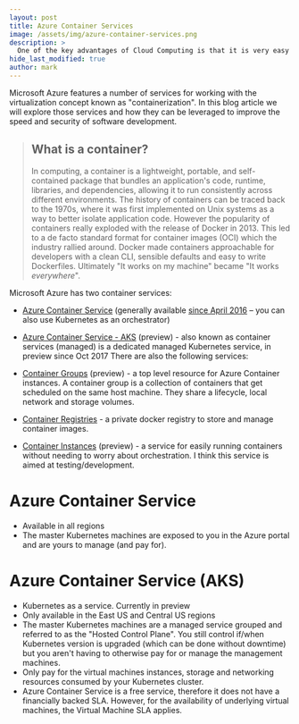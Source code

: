 ```yaml
---
layout: post
title: Azure Container Services
image: /assets/img/azure-container-services.png
description: >
  One of the key advantages of Cloud Computing is that it is very easy to start deploying and using resources. However without careful management costs can quickly escalate. This article explores some of the ways in which Azure empowers you to monitor and control costs.
hide_last_modified: true
author: mark
---
```


Microsoft Azure features a number of services for working with the virtualization concept known as "containerization". In this blog article we will explore those services and how they can be leveraged to improve the speed and security of software development.

> ## What is a container?
>
> In computing, a container is a lightweight, portable, and self-contained package that bundles an application's code, runtime, libraries, and dependencies, allowing it to run consistently across different environments.
> The history of containers can be traced back to the 1970s, where it was first implemented on Unix systems as a way to better isolate application code.
> However the popularity of containers really exploded with the release of Docker in 2013.
> This led to a de facto standard format for container images (OCI) which the industry rallied around.
> Docker made containers approachable for developers with a clean CLI, sensible defaults and easy to write Dockerfiles.
> Ultimately "It works on my machine" became "It works _everywhere_".











Microsoft Azure has two container services:

- [Azure Container Service](https://azure.microsoft.com/en-gb/overview/containers/) (generally available [since April 2016](https://azure.microsoft.com/en-us/blog/azure-container-service-is-now-generally-available/)  – you can also use Kubernetes as an orchestrator)
- [Azure Container Service - AKS](https://azure.microsoft.com/en-gb/services/container-service/) (preview) - also known as container services (managed) is a dedicated managed Kubernetes service, in preview since Oct 2017
There are also the following services:

- [Container Groups](https://docs.microsoft.com/en-us/azure/container-instances/container-instances-container-groups) (preview) - a top level resource for Azure Container instances. A container group is a collection of containers that get scheduled on the same host machine. They share a lifecycle, local network and storage volumes.
- [Container Registries](https://azure.microsoft.com/en-gb/services/container-registry/) - a private docker registry to store and manage container images.
- [Container Instances](https://azure.microsoft.com/en-gb/services/container-instances/) (preview) - a service for easily running containers without needing to worry about orchestration. I think this service is aimed at testing/development.

# Azure Container Service

- Available in all regions
- The master Kubernetes machines are exposed to you in the Azure portal and are yours to manage (and pay for).

# Azure Container Service (AKS)
- Kubernetes as a service. Currently in preview
- Only available in the East US and Central US regions
- The master Kubernetes machines are a managed service grouped and referred to as the "Hosted Control Plane". You still control if/when Kubernetes version is upgraded (which can be done without downtime) but you aren't having to otherwise pay for or manage the management machines.
- Only pay for the virtual machines instances, storage and networking resources consumed by your Kubernetes cluster.
- Azure Container Service is a free service, therefore it does not have a financially backed SLA. However, for the availability of underlying virtual machines, the Virtual Machine SLA applies.
